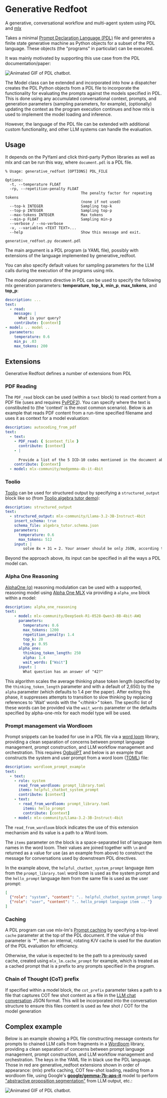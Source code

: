 # Generative Redfoot
A generative, conversational workflow and multi-agent system using PDL and [mlx](https://github.com/ml-explore/mlx-examples/tree/main/llms)

Takes a minimal [Prompt Declaration Language (PDL)](https://github.com/IBM/prompt-declaration-language) file and generates a finite state generative machine
as Python objects for a subset of the PDL language.  These objects (the "programs" in particular) can be executed. 

It was mainly motivated by supporting this use case from the PDL documentation/paper:

<img src="animated_chatbot.gif" alt="Animated GIF of PDL chatbot."/>

The Model class can be extended and incorporated into how a dispatcher creates the PDL Python objects from a PDL file to incorporate the functionality for evaluating 
the prompts against the models specified in PDL.  This is done using any accumulated conversational context, prompts, and generation parameters (sampling parameters, for example), 
(optionally) updating the context as the program execution continues and how mlx is used to implement the model loading and inference.

However, the language of the PDL file can be extended with additional custom functionality, and 
other LLM systems can handle the evaluation.

## Usage

It depends on the PyYaml and click third-party Python libraries as well as mlx and can be run this way, where `document.pdl` is a PDL file.
```commandline
% Usage: generative_redfoot [OPTIONS] PDL_FILE

Options:
  -t, --temperature FLOAT
  -rp, --repetition-penalty FLOAT
                                  The penalty factor for repeating tokens
                                  (none if not used)
  --top-k INTEGER                 Sampling top-k
  --top-p INTEGER                 Sampling top-p  
  --max-tokens INTEGER            Max tokens
  --min-p FLOAT                   Sampling min-p
  --verbose / --no-verbose
  -v, --variables <TEXT TEXT>...
  --help                          Show this message and exit.

generative_redfoot.py document.pdl
```

The main argument is a PDL program (a YAML file), possibly with extensions of the language implemented by generative_redfoot.

You can also specify default values for sampling parameters for the LLM calls during the execution of the programs
using mlx.

The model _parameters_ directive in PDL can be used to specify the following mlx generation parameters: **temperature**, **top_k**, **min_p**, **max_tokens**, and **top_p**:

```yaml
description: ...
text:
  - read:
    message: |
      What is your query?
    contribute: [context]
- model: .. model ..
  parameters:
    temperature: 0.6
    min_p: .03
    max_tokens: 200
```

## Extensions

Generative Redfoot defines a number of extensions from PDL

### PDF Reading

The `PDF_read` block can be used (within a `text` block) to read content from a PDF file (uses and requires [PyPDF2](https://pypdf2.readthedocs.io/en/3.x/)).
You can specify where the text is constibuted to (the 'context' is the most common scenario).  Below is an example
that reads PDF content from a run-time specified filename and uses it as context for a model evaluation: 

```yaml
description: autocoding_from_pdf
text:
  - text:
    - PDF_read: { $context_file }
      contribute: [context]
    - |
  
      Provide a list of the 5 ICD-10 codes mentioned in the document above
    contribute: [context]
  - model: mlx-community/medgemma-4b-it-4bit
```

### Toolio

[Toolio](https://github.com/OoriData/Toolio) can be used for structured output by specifying a `structured_output`
block like so (from [Toolio algebra tutor demo](https://github.com/OoriData/Toolio/blob/main/demo/algebra_tutor.py)):

```yaml
description: structured_output
text:
  - structured_output: mlx-community/Llama-3.2-3B-Instruct-4bit
    insert_schema: true
    schema_file: algebra_tutor.schema.json
    parameters:
      temperature: 0.6
      max_tokens: 512
    input: |
        solve 8x + 31 = 2. Your answer should be only JSON, according to this schema: #!JSON_SCHEMA!#
```

Beyond the approach above, its input can be specified in all the ways a PDL model can.

### Alpha One Reasoning

[AlphaOne (&alpha;)](https://alphaone-project.github.io/) reasoning modulation can be used with 
a supported, reasoning model using [Alpha One MLX](https://github.com/chimezie/alpha-one-mlx) via providing
a `alpha_one` block within a model:

```yaml
description: alpha_one_reasoning
text:
    - model: mlx-community/DeepSeek-R1-0528-Qwen3-8B-4bit-AWQ
      parameters:
        temperature: 0.6
        max_tokens: 1200
        repetition_penalty: 1.4
        top_k: 20
        top_p: 0.95
      alpha_one:
        thinking_token_length: 250
        alpha: 1.4
        wait_words: ["Wait"]
      input: |
        What question has an answer of "42?"
```

This algorithm scales the average thinking phase token length (specified by the `thinking_token_length` parameter and 
with a default of 2,650) by the `alpha` parameter (which defaults to 1.4 per the paper).  After
exiting this phase, it suppresses attempts to transition to slow thinking by replacing references to 'Wait' words
with the _"&lt;/think>"_ token.  The specific list of these words can be provided via the `wait_words` parameter or the
defaults specified by alpha-one-mlx for each model type will be used.

### Prompt management via Wordloom

Prompt snippets can be loaded for use in a PDL file via a [word loom](https://github.com/OoriData/OgbujiPT/wiki/Word-Loom%3A-Format-%26-tools-for-managing-natural-language-for-AI-LLMs) 
library, providing a clean separation of concerns between prompt language management, prompt construction, and 
LLM workflow management and orchestration.  This requires [OgbujiPT](https://github.com/OoriData/OgbujiPT) and below is
an example that constructs the system and user prompt from a word loom ([TOML](https://toml.io/en/)) file: 

```yaml
description: wordloom_prompt_example
text:
  - text:
    - role: system
      read_from_wordloom: prompt_library.toml
      items: helpful_chatbot_system_prompt
      contribute: [context]
    - text:
      - read_from_wordloom: prompt_library.toml
        items: hello_prompt
        contribute: [context]
    - model: mlx-community/Llama-3.2-3B-Instruct-4bit
```

The `read_from_wordloom` block indicates the use of this extension mechanism and its value is a path to a Word loom.

The `items` parameter on the block is a space-separated list of language item names in the word loom.  Their values are 
joined together with `\n` and returned as a value for use (as an example from above) to construct the message for 
conversations used by downstream PDL directives.  

In the example above, the `helpful_chatbot_system_prompt` language item from the `prompt_library.toml` word loom is used
as the system prompt and the `hello_prompt` language item from the same file is used as the user prompt:

```JSON
[
  {"role": "system", "content": ".. helpful_chatbot_system_prompt language item .. "},
  {"role": "user", "content": ".. hello_prompt language item .. "}
]
```

### Caching
A PDL program can use mlx-lm's [Prompt caching](https://github.com/ml-explore/mlx-lm/blob/main/README.md#long-prompts-and-generations)
by specifying a top-level `cache` parameter at the top of the PDL document.  If the value of this parameter is _'*'_, 
then an internal, rotating K/V cache is used for the duration of the PDL evaluation for efficiency.

Otherwise, the value is expected to be the path to a previously saved cache, created using `mlx_lm.cache_prompt` for 
example, which is treated as a cached prompt that is a prefix to any prompts specified in the program. 

### Chain of Thought (CoT) prefix
If specified within a model block, the `cot_prefix` parameter takes a path to a file that captures COT few shot content 
as a file in the [LLM chat conversation](https://model-spec.openai.com/2025-02-12.html#definitions) JSON format.  This 
will be incorporated into the conversation structure to ensure this files content is used as few shot / COT for the 
model generation

## Complex example

Below is an example showing a PDL file constructing message contexts for prompts to chained LLM calls from fragments
in a [Wordloom](https://github.com/OoriData/OgbujiPT/wiki/Word-Loom%3A-Format-%26-tools-for-managing-natural-language-for-AI-LLMs) 
library, providing a clean separation of concerns between prompt language management, prompt construction, and 
LLM workflow management and orchestration.  The keys in the YAML file in black use the PDL language.  Those in
red are generative_redfoot extensions shown in order of appearance: (mlx) prefix caching, COT few-shot loading, 
reading from a wordloom file, using Google's [__google/gemma-7b-aps-it__](https://huggingface.co/google/gemma-7b-aps-it) 
model to perform ["abstractive proposition segmentation"](https://arxiv.org/abs/2406.19803) from LLM output, 
etc.:

<img src="complex_pdl.png" alt="Animated GIF of PDL chatbot."/>
